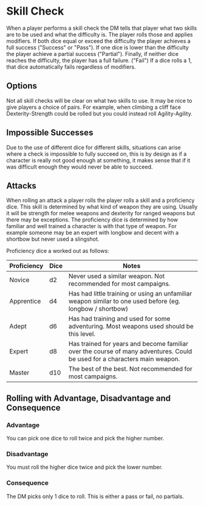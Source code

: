 # Skill Check

When a player performs a skill check the DM tells that player what two skills are to be used and what the difficulty is. The player  rolls those and applies modifiers. If both dice equal or exceed the difficulty the player achieves a full success ("Success" or "Pass"). If one dice is lower than the difficulty the player achieve a partial success ("Partial"). Finally, if neither dice reaches the difficulty, the player has a full failure. ("Fail") If a dice rolls a 1, that dice automatically fails regardless of modifiers.

## Options

Not all skill checks will be clear on what two skills to use. It may be nice to give players a choice of pairs. For example, when climbing a cliff face Dexterity-Strength could be rolled but you could instead roll Agility-Agility.

## Impossible Successes

Due to the use of different dice for different skills, situations can arise where a check is impossible to fully succeed on, this is by design as if a character is really not good enough at something, it makes sense that if it was difficult enough they would never be able to succeed.

## Attacks

When rolling an attack a player rolls the player rolls a skill and a proficiency dice. This skill is determined by what kind of weapon they are using. Usually it will be strength for melee weapons and dexterity for ranged weapons but there may be exceptions. The proficiency dice is determined by how familiar and well trained a character is with that type of weapon. For example someone may be an expert with longbow and decent with a shortbow but never used a slingshot.

Proficiency dice a worked out as follows:

| Proficiency | Dice | Notes |
| --- | --- | --- |
| Novice | d2 | Never used a similar weapon. Not recommended for most campaigns. |
| Apprentice | d4 | Has had little training or using an unfamiliar weapon similar to one used before (eg. longbow / shortbow)|
| Adept | d6 | Has had training and used for some adventuring. Most weapons used should be this level. |
| Expert | d8 | Has trained for years and become familiar over the course of many adventures. Could be used for a characters main weapon. |
| Master | d10 | The best of the best. Not recommended for most campaigns. |

## Rolling with Advantage, Disadvantage and Consequence

### Advantage

You can pick one dice to roll twice and pick the higher number.

### Disadvantage

You must roll the higher dice twice and pick the lower number.

### Consequence

The DM picks only 1 dice to roll. This is either a pass or fail, no partials.
